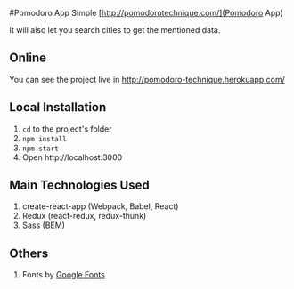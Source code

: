 #Pomodoro App
Simple [http://pomodorotechnique.com/](Pomodoro App)

It will also let you search cities to get the mentioned data.

## Online
You can see the project live in http://pomodoro-technique.herokuapp.com/

## Local Installation
1. ```cd``` to the project's folder
2. ```npm install```
3. ```npm start```
4. Open http://localhost:3000

## Main Technologies Used
1. create-react-app (Webpack, Babel, React)
2. Redux (react-redux, redux-thunk)
4. Sass (BEM)

## Others
1. Fonts by [Google Fonts](https://fonts.google.com/)
